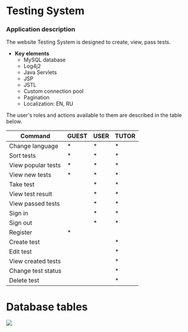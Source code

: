 # Testing System
### Application description
 The website Testing System is designed to create, view, pass tests.<br>
 
 * **Key elements**
    - MySQL database
    - Log4j2
    - Java Servlets
    - JSP
    - JSTL
    - Custom connection pool
    - Pagination
    - Localization: EN, RU

The user's roles and actions available to them are described in the table below.
      
Command | GUEST | USER | TUTOR 
---------|-------|--------|------
Change language| * | * | * |
Sort tests| * | * | * |
View popular tests| * | * | * |
View new tests| * | * | * |
Take test|   | * | * |
View test result|   | * | * |
View passed tests|   | * | * |
Sign in|   | * | * |
Sign out|   | * | * |
Register| * |   |   |
Create test|   |   | * |
Edit test|   |   | * |
View created tests|   |   | * |
Change test status|   |   | * |
Delete test|   |   | * |
	
# Database tables
![](https://github.com/NikitaKuzmichenko/QuizApp_JavaEE/blob/master/dataBaseInfo/schema.png)
